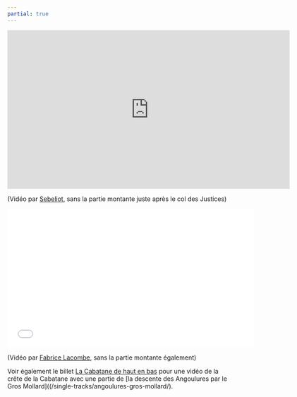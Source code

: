 ```yaml
---
partial: true
---
```


<div class="video-container">
<iframe
src="http://www.zapiks.fr/index.php?action=playerIframe&media_id=53495&width=640&height=360&autoStart=false&language=fr"
width="640" height="360" frameborder="0" scrolling="no"></iframe>
</div>

(Vidéo par [Sebeliot](http://www.zapiks.fr/profil/sebeliot/), sans la partie
montante juste après le col des Justices)

<div class="video-container">
<iframe width="560" height="315" src="//www.youtube.com/embed/w01LmRUso4Y"
frameborder="0" allowfullscreen></iframe>
</div>

(Vidéo par [Fabrice
Lacombe](https://www.youtube.com/channel/UCKcMEkVB442Uzd-6fp4ZkQQ), sans la
partie montante également)

Voir également le billet [La Cabatane de haut en
bas](/posts/cabatane-haut-en-bas/) pour une vidéo de la crête de la Cabatane
avec une partie de [la descente des Angoulures par le Gros
Mollard]((/single-tracks/angoulures-gros-mollard/).
